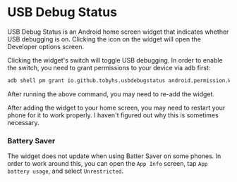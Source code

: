 # USB Debug Status

USB Debug Status is an Android home screen widget that indicates whether USB
debugging is on. Clicking the icon on the widget will open the Developer
options screen.

Clicking the widget's switch will toggle USB debugging. In order to enable the
switch, you need to grant permissions to your device via adb first:
```sh
adb shell pm grant io.github.tobyhs.usbdebugstatus android.permission.WRITE_SECURE_SETTINGS
```
After running the above command, you may need to re-add the widget.

After adding the widget to your home screen, you may need to restart your phone
for it to work properly. I haven't figured out why this is sometimes necessary.

### Battery Saver

The widget does not update when using Batter Saver on some phones.
In order to work around this, you can open the `App Info` screen, tap `App battery usage`, and select `Unrestricted`.
